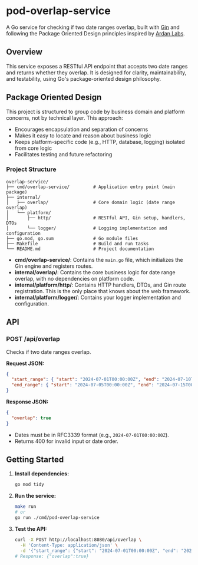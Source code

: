 # pod-overlap-service

A Go service for checking if two date ranges overlap, built with [Gin](https://github.com/gin-gonic/gin) and following the Package Oriented Design principles inspired by [Ardan Labs](https://www.ardanlabs.com/blog/2017/02/package-oriented-design.html).

## Overview

This service exposes a RESTful API endpoint that accepts two date ranges and returns whether they overlap. It is designed for clarity, maintainability, and testability, using Go's package-oriented design philosophy.

## Package Oriented Design

This project is structured to group code by business domain and platform concerns, not by technical layer. This approach:
- Encourages encapsulation and separation of concerns
- Makes it easy to locate and reason about business logic
- Keeps platform-specific code (e.g., HTTP, database, logging) isolated from core logic
- Facilitates testing and future refactoring

### Project Structure

```
overlap-service/
├── cmd/overlap-service/         # Application entry point (main package)
├── internal/
│   ├── overlap/                 # Core domain logic (date range overlap)
│   └── platform/
│       ├── http/                # RESTful API, Gin setup, handlers, DTOs
│       └── logger/              # Logging implementation and configuration
├── go.mod, go.sum               # Go module files
├── Makefile                     # Build and run tasks
└── README.md                    # Project documentation
```

- **cmd/overlap-service/**: Contains the `main.go` file, which initializes the Gin engine and registers routes.
- **internal/overlap/**: Contains the core business logic for date range overlap, with no dependencies on platform code.
- **internal/platform/http/**: Contains HTTP handlers, DTOs, and Gin route registration. This is the only place that knows about the web framework.
- **internal/platform/logger/**: Contains your logger implementation and configuration.

## API

### POST /api/overlap

Checks if two date ranges overlap.

**Request JSON:**
```json
{
  "start_range": { "start": "2024-07-01T00:00:00Z", "end": "2024-07-10T00:00:00Z" },
  "end_range": { "start": "2024-07-05T00:00:00Z", "end": "2024-07-15T00:00:00Z" }
}
```

**Response JSON:**
```json
{
  "overlap": true
}
```

- Dates must be in RFC3339 format (e.g., `2024-07-01T00:00:00Z`).
- Returns 400 for invalid input or date order.

## Getting Started

1. **Install dependencies:**
   ```sh
   go mod tidy
   ```
2. **Run the service:**
   ```sh
   make run
   # or
   go run ./cmd/pod-overlap-service
   ```
3. **Test the API:**
   ```sh
   curl -X POST http://localhost:8080/api/overlap \
     -H 'Content-Type: application/json' \
     -d '{"start_range": {"start": "2024-07-01T00:00:00Z", "end": "2024-07-10T00:00:00Z"}, "end_range": {"start": "2024-07-05T00:00:00Z", "end": "2024-07-15T00:00:00Z"}}'
   # Response: {"overlap":true}
   ```
